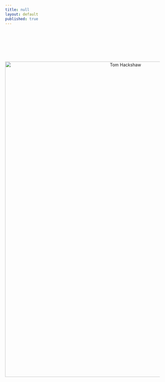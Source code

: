 ```yaml
---
title: null
layout: default
published: true
---
```


<center>
<br><br>
<br><br>
<br><br>
<img src="https://farm6.staticflickr.com/5642/21391324985_2003585ccf_b.jpg" alt="Tom Hackshaw" height="1024" width="768">


</center>
